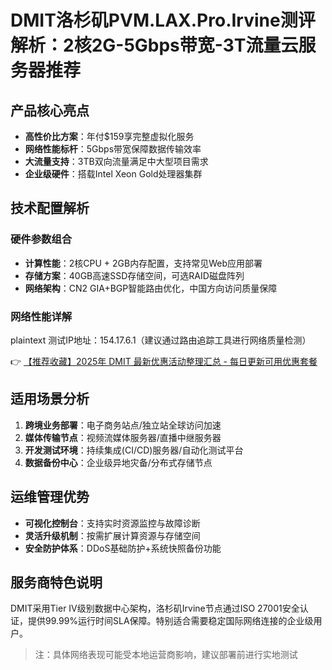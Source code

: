 # DMIT洛杉矶PVM.LAX.Pro.Irvine测评解析：2核2G-5Gbps带宽-3T流量云服务器推荐

## 产品核心亮点
- **高性价比方案**：年付$159享完整虚拟化服务
- **网络性能标杆**：5Gbps带宽保障数据传输效率
- **大流量支持**：3TB双向流量满足中大型项目需求
- **企业级硬件**：搭载Intel Xeon Gold处理器集群

## 技术配置解析
### 硬件参数组合
* **计算性能**：2核CPU + 2GB内存配置，支持常见Web应用部署
* **存储方案**：40GB高速SSD存储空间，可选RAID磁盘阵列
* **网络架构**：CN2 GIA+BGP智能路由优化，中国方向访问质量保障

### 网络性能详解
plaintext
测试IP地址：154.17.6.1（建议通过路由追踪工具进行网络质量检测）

👉 [【推荐收藏】2025年 DMIT 最新优惠活动整理汇总 - 每日更新可用优惠套餐](https://bit.ly/dmit_coupon)

## 适用场景分析
1. **跨境业务部署**：电子商务站点/独立站全球访问加速
2. **媒体传输节点**：视频流媒体服务器/直播中继服务器
3. **开发测试环境**：持续集成(CI/CD)服务器/自动化测试平台
4. **数据备份中心**：企业级异地灾备/分布式存储节点

## 运维管理优势
- **可视化控制台**：支持实时资源监控与故障诊断
- **灵活升级机制**：按需扩展计算资源与存储空间
- **安全防护体系**：DDoS基础防护+系统快照备份功能

## 服务商特色说明
DMIT采用Tier IV级别数据中心架构，洛杉矶Irvine节点通过ISO 27001安全认证，提供99.99%运行时间SLA保障。特别适合需要稳定国际网络连接的企业级用户。

> 注：具体网络表现可能受本地运营商影响，建议部署前进行实地测试